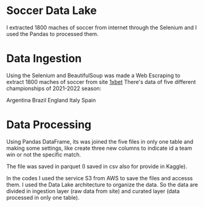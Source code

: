 # Soccer Data Lake
I extracted 1800 maches of soccer from internet through the Selenium and I used the Pandas to processed them.

#  Data Ingestion

Using the Selenium and BeautifulSoup was made a Web Escraping to extract 1800 maches of soccer from site [1xbet](https://1xbet.whoscored.com/)
There's data of five different championships of 2021-2022 season:

Argentina 
Brazil
England
Italy
Spain

# Data Processing

Using Pandas DataFrame, its was joined the five files in only one table and making some settings, like create three new columns to 
indicate id a team win or not the specific match.

The file was saved in parquet (I saved in csv also for provide in Kaggle).


In the codes I used the service S3 from AWS to save the files and accesss them.
I used the Data Lake architecture to organize the data.
So the data are divided in ingestion layer (raw data from site) and curated layer (data processed in only one table).

